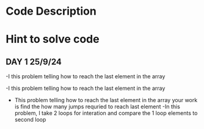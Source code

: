 # Code Description

# Hint to solve code

## DAY 1 25/9/24

  -I  this problem telling how to reach the last element in the array

  -I  this problem telling how to reach the last element in the array
  - This problem telling how to reach the last element in the array
    your work is find the how many jumps requried to reach last element 
  -In this problem, I take 2 loops for interation and compare the 1 loop elements to second loop
    
